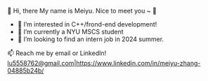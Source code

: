 👋 Hi, there 
My name is Meiyu. Nice to meet you ~ 💋

- 👀 I’m interested in C++/frond-end development!
- 🌱 I’m currently a NYU MSCS student
- 💞️ I’m looking to find an intern job in 2024 summer.

📫 Reach me by email or LinkedIn! lu5558762@gmail.com|https://www.linkedin.com/in/meiyu-zhang-04885b24b/ 

<!---
zzhezz/zzhezz is a ✨ special ✨ repository because its `README.md` (this file) appears on your GitHub profile.
You can click the Preview link to take a look at your changes.
--->
